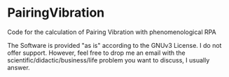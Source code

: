 # PairingVibration
Code for the calculation of Pairing Vibration with phenomenological RPA


The Software is provided "as is" according to the GNUv3 License. I do not offer support. However, feel free to drop me an email with the scientific/didactic/business/life problem you want to discuss, I usually answer.
